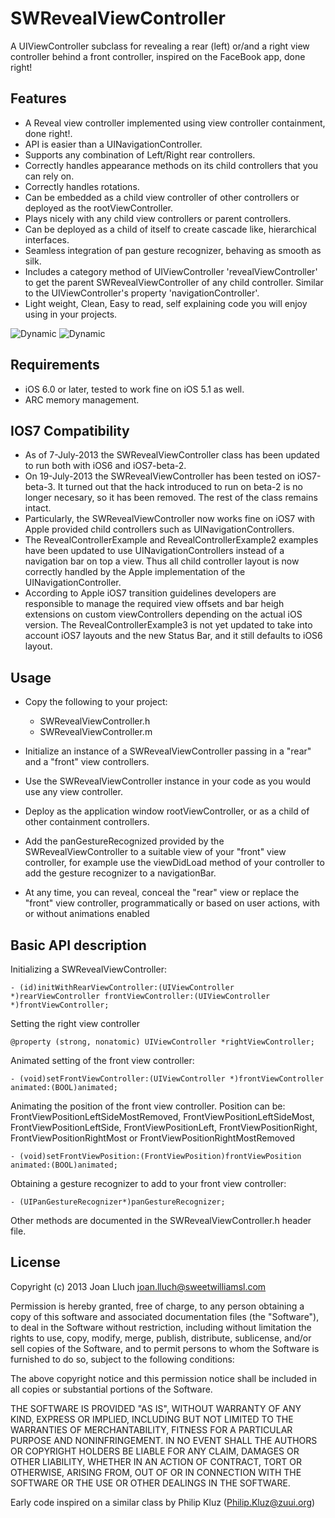 # SWRevealViewController

A UIViewController subclass for revealing a rear (left) or/and a right view controller behind a front controller, inspired on the FaceBook app, done right!

## Features

* A Reveal view controller implemented using view controller containment, done right!.
* API is easier than a UINavigationController.
* Supports any combination of Left/Right rear controllers.
* Correctly handles appearance methods on its child controllers that you can rely on.
* Correctly handles rotations.
* Can be embedded as a child view controller of other controllers or deployed as the rootViewController.
* Plays nicely with any child view controllers or parent controllers.
* Can be deployed as a child of itself to create cascade like, hierarchical interfaces.
* Seamless integration of pan gesture recognizer, behaving as smooth as silk.
* Includes a category method of UIViewController 'revealViewController' to get the parent SWRevealViewController of any child controller. Similar to the UIViewController's property 'navigationController'.
* Light weight, Clean, Easy to read, self explaining code you will enjoy using in your projects.


![Dynamic](https://raw.github.com/John-Lluch/SWRevealViewController/master/SWRevealViewController3.png)
![Dynamic](https://raw.github.com/John-Lluch/SWRevealViewController/master/SWRevealViewController.png)


## Requirements

* iOS 6.0 or later, tested to work fine on iOS 5.1 as well.
* ARC memory management.

## IOS7 Compatibility

* As of 7-July-2013 the SWRevealViewController class has been updated to run both with iOS6 and iOS7-beta-2. 
* On 19-July-2013 the SWRevealViewController has been tested on iOS7-beta-3. It turned out that the hack introduced to run on beta-2 is no longer necesary, so it has been removed. The rest of the class remains intact.
* Particularly, the SWRevealViewController now works fine on iOS7 with Apple provided child controllers such as UINavigationControllers.
* The RevealControllerExample and RevealControllerExample2 examples have been updated to use UINavigationControllers instead of a navigation bar on top a view. Thus all child controller layout is now correctly handled by the Apple implementation of the UINavigationController.
* According to Apple iOS7 transition guidelines developers are responsible to manage the required view offsets and bar heigh extensions on custom viewControllers depending on the actual iOS version. The RevealControllerExample3 is not yet updated to take into account iOS7 layouts and the new Status Bar, and it still defaults to iOS6 layout.

## Usage

* Copy the following to your project:
   * SWRevealViewController.h
   * SWRevealViewController.m


* Initialize an instance of a SWRevealViewController passing in a "rear" and a "front" view controllers.
* Use the SWRevealViewController instance in your code as you would use any view controller.
* Deploy as the application window rootViewController, or as a child of other containment controllers.
* Add the panGestureRecognized provided by the SWRevealViewController to a suitable view of your "front" view controller, for example use the viewDidLoad method of your controller to add the gesture recognizer to a navigationBar.
* At any time, you can reveal, conceal the "rear" view or replace the "front" view controller, programmatically or based on user actions, with or without animations enabled

## Basic API description

Initializing a SWRevealViewController:

    - (id)initWithRearViewController:(UIViewController *)rearViewController frontViewController:(UIViewController *)frontViewController;

Setting the right view controller

	@property (strong, nonatomic) UIViewController *rightViewController;
	
Animated setting of the front view controller:

    - (void)setFrontViewController:(UIViewController *)frontViewController animated:(BOOL)animated;

Animating the position of the front view controller. Position can be: FrontViewPositionLeftSideMostRemoved, FrontViewPositionLeftSideMost, FrontViewPositionLeftSide, FrontViewPositionLeft, FrontViewPositionRight, FrontViewPositionRightMost or FrontViewPositionRightMostRemoved

	- (void)setFrontViewPosition:(FrontViewPosition)frontViewPosition animated:(BOOL)animated;
	
Obtaining a gesture recognizer to add to your front view controller:

	- (UIPanGestureRecognizer*)panGestureRecognizer;
	
Other methods are documented in the SWRevealViewController.h header file. 
	
## License

Copyright (c) 2013 Joan Lluch <joan.lluch@sweetwilliamsl.com>

Permission is hereby granted, free of charge, to any person obtaining a copy
of this software and associated documentation files (the "Software"), to deal
in the Software without restriction, including without limitation the rights
to use, copy, modify, merge, publish, distribute, sublicense, and/or sell
copies of the Software, and to permit persons to whom the Software is furnished
to do so, subject to the following conditions:

The above copyright notice and this permission notice shall be included in all
copies or substantial portions of the Software.

THE SOFTWARE IS PROVIDED "AS IS", WITHOUT WARRANTY OF ANY KIND, EXPRESS OR
IMPLIED, INCLUDING BUT NOT LIMITED TO THE WARRANTIES OF MERCHANTABILITY,
FITNESS FOR A PARTICULAR PURPOSE AND NONINFRINGEMENT. IN NO EVENT SHALL THE
AUTHORS OR COPYRIGHT HOLDERS BE LIABLE FOR ANY CLAIM, DAMAGES OR OTHER
LIABILITY, WHETHER IN AN ACTION OF CONTRACT, TORT OR OTHERWISE, ARISING FROM,
OUT OF OR IN CONNECTION WITH THE SOFTWARE OR THE USE OR OTHER DEALINGS IN
THE SOFTWARE.

Early code inspired on a similar class by Philip Kluz (Philip.Kluz@zuui.org)
